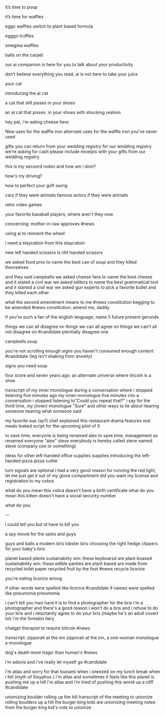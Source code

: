 it’s time to poop 

it’s time for waffles 

eggo waffles switch to plant based formula 

egggo truffles 

smegma waffles

balls on the carpet 

our ai companion is here for you to talk about your productivity 

don’t believe everything you read, ai is not here to take your juice 

your cat 

introducing the ai cat 

a cat that still pisses in your shoes 

an ai cat that pisses  in your shoes with shocking realism

hey pal, i'm eating cheese here

New uses for the waffle iron
alternate uses for the waffle iron you've never used

gifts you can return from your wedding registry
for our wedding registry we're asking for cash
please include receipts with your gifts from our wedding registry

this is my seconrd rodeo and how am i doin?

how's my driving? 

how to perfect your golf swing

cars if they were animals
famous actors if they were animals

retro video games 

your favorite baseball players, where aren't they now

concerning: mother-in-law approves #news 

using ai to reinvent the wheel

i need a staycation from this staycation

new left handed scissors is riht handed scissors

we asked food pros to name the best can of soup and they killed themselves

and they said campbells
we asked cheese fans to name the best cheese and it stated a civil war
we asked editors to name the best grammatical tool and it started a civil war
we asked gun experts to pick a favorite bullet and they killed each other

what the second amendment means to me #news 
constitution begging to be amended #news 
constitution: amend me, daddy


if you're such a fan of the english language, name 5 future present gerunds

things we can all disagree on
things we can all agree on
things we can't all not disagree on #candidate 
ptentially disagree one

campbells soup 

you're not scrolling enough
signs you haven't consumed enough content #candidate 
(leg isn't shaking from anxiety)

signs you need soup

four score and seven years ago: an alternate universe where lincoln is a shoe

transcript of my inner monologue during a conversation where i stopped listening five minutes ago
my inner-monologue five minutes into a conversation i stopped listening to"Could you repeat that?" i say for the third time, my (inner) monologue 
"Sure" and other ways to lie about hearing someone
hearing what someone said


my favorite sue (sp?) chef explained
this restaurant drama features real meals
leaked script for the upcoming pilot of X


to save time, everyone is being renamed alex
to save time, management as renamed everyone "alex"
steve
everybody is hereby called steve
named steve
(company ceo or something)

ideas for other left-handed office supplies
supplies
introducing the left-handed pizza
pizza cutter

turn signals are optional
i had a very good reason for running the red light, let me just get it out of my glove compartment
did you want my license and registration to my cobra

what do you mean this cobra doesn't have a birth certificate
what do you mean this kitten doesn't have a social security number

what do you

--

i could tell you but id have to kill you 

a spy movie for the spies and guys

guys and balls
a modern bris
lobster bris
choosing the right hedge clippers for your baby's bris

planet based plants
sustainabilty win: these keyboarsd are plant boased
sustainability win: these edible panties are plant based
are made from recycled toilet paper
recycled fruit by the foot #news 
recycle licorice

you're eating licorice wrong

if other words were spelled like licorice #candidate 
if names were spelled like pneumonia
pneumonia

i can't tell you hwo hard it is to find a photographer for the bris
i'm a photographer and there's a good reason i won't do a bris
and i refuse to do your bris
and i reluctantly agree to do your bris (maybe he's an adult cnvert lol)
i'm the foreskin fairy 

chatgpt therapist to require bitcoin #news 

transcript: zipporah at the inn
zipporah at the inn, a one-woman monologue
a monologue

dog's death more tragic than human's #news 

i'm adonis and i've really let myself go #candidate 

i'm atlas and sorry for that tsunami
when i sneezed
on my lunch break
when i fell 
(myth of Sisyphus )
i'm atlas and sometimes it feels like this  planet is pushing me up a hill
i'm atlas and i'm tried of pushing this world up a cliff #candidate 

unionizing boulder rolling up the hill
transcript of the meeting to unionize rolling boulders up a hill
the burger king kids are unionizing
meeting notes from the burger king kid's vote to unionize





